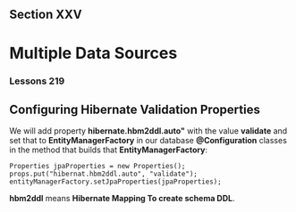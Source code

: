 ## Section XXV
# Multiple Data Sources
### Lessons 219
## Configuring Hibernate Validation Properties


We will add property <b>hibernate.hbm2ddl.auto"</b> with the value <b>validate</b> 
and set that to <b>EntityManagerFactory</b> in our database <b>@Configuration</b> classes
in the method that builds that <b>EntityManagerFactory</b>:

    Properties jpaProperties = new Properties();
    props.put("hibernat.hbm2ddl.auto", "validate");
    entityManagerFactory.setJpaProperties(jpaProperties);

<b>hbm2ddl</b> means <b>Hibernate Mapping To create schema DDL</b>.    


    